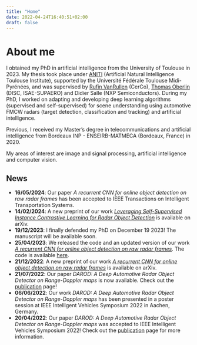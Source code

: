 ```yaml
---
title: "Home"
date: 2022-04-24T16:40:51+02:00
draft: false
---
```


# About me

I obtained my PhD in artificial intelligence from the University of Toulouse in 2023. My thesis took place under [ANITI](https://aniti.univ-toulouse.fr/) (Artificial Natural Intelligence Toulouse Institute), supported by the Université Fédérale Toulouse Midi-Pyrénées, and was supervised by [Rufin VanRullen](https://rufinv.github.io/) (CerCo), [Thomas Oberlin](https://pagespro.isae-supaero.fr/thomas-oberlin/?lang=fr) (DISC, ISAE-SUPAERO) and Didier Salle (NXP Semiconductors). During my PhD, I worked on adapting and developing deep learning algorithms (supervised and self-supervised) for scene understanding using automotive FMCW radars (target detection, classification and tracking) and artificial intelligence. 

Previous, I received my Master’s degree in telecommunications and artificial intelligence from Bordeaux INP - ENSEIRB-MATMECA (Bordeaux, France) in 2020.

My areas of interest are image and signal processing, artificial intelligence and computer vision.

## News  

- **16/05/2024**: Our paper *A recurrent CNN for online object detection on raw radar frames* has been accepted to IEEE Transactions on Intelligent Transportation Systems. 
- **14/02/2024**: A new preprint of our work [*Leveraging Self-Supervised Instance Contrastive Learning for Radar Object Detection*](https://arxiv.org/abs/2402.08427) is available on arXiv.
- **19/12/2023**: I finally defended my PhD on December 19 2023! The manuscript will be available soon.
- **25/04/2023**: We released the code and an updated version of our work [*A recurrent CNN for online object detection on raw radar frames*](https://arxiv.org/abs/2212.11172v2). The code is available [here](https://github.com/colindecourt/record).
- **21/12/2022**: A new preprint of our work [*A recurrent CNN for online object detection on raw radar frames*](https://arxiv.org/abs/2212.11172v2) is available on arXiv.
- **21/07/2022**: Our paper *DAROD: A Deep Automotive Radar Object Detector on Range-Doppler maps* is now available. Check out the [publication](publications) page!
- **06/06/2022**: Our work *DAROD: A Deep Automotive Radar Object Detector on Range-Doppler maps* has been presented in a poster session at IEEE Intelligent Vehicles Symposium 2022 in Aachen, Germany.
-  **20/04/2022**: Our paper *DAROD: A Deep Automotive Radar Object Detector on Range-Doppler maps* was accepted to IEEE Intelligent Vehicles Symposium 2022! Check out the [publication](publications) page for more information.
